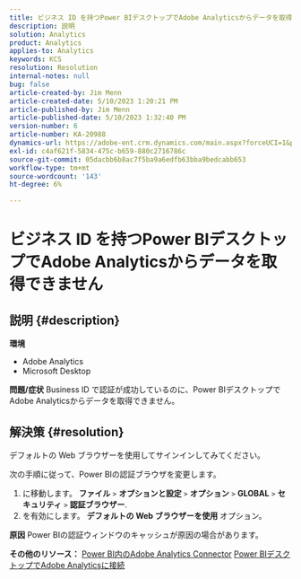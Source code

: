 ```yaml
---
title: ビジネス ID を持つPower BIデスクトップでAdobe Analyticsからデータを取得できません
description: 説明
solution: Analytics
product: Analytics
applies-to: Analytics
keywords: KCS
resolution: Resolution
internal-notes: null
bug: false
article-created-by: Jim Menn
article-created-date: 5/10/2023 1:20:21 PM
article-published-by: Jim Menn
article-published-date: 5/10/2023 1:32:40 PM
version-number: 6
article-number: KA-20988
dynamics-url: https://adobe-ent.crm.dynamics.com/main.aspx?forceUCI=1&pagetype=entityrecord&etn=knowledgearticle&id=0153d469-35ef-ed11-8849-6045bd006295
exl-id: c4af621f-5834-475c-b659-880c2716786c
source-git-commit: 05dacbb6b8ac7f5ba9a6edfb63bba9bedcabb653
workflow-type: tm+mt
source-wordcount: '143'
ht-degree: 6%

---
```


# ビジネス ID を持つPower BIデスクトップでAdobe Analyticsからデータを取得できません

## 説明 {#description}


<b>環境</b>

- Adobe Analytics
- Microsoft Desktop




<b>問題/症状</b>
Business ID で認証が成功しているのに、Power BIデスクトップでAdobe Analyticsからデータを取得できません。


## 解決策 {#resolution}


デフォルトの Web ブラウザーを使用してサインインしてみてください。

次の手順に従って、Power BIの認証ブラウザを変更します。

1. に移動します。 <b>ファイル</b> `>`  <b>オプションと設定</b> `>`  <b>オプション</b> `>`  <b>GLOBAL</b> `>`  <b>セキュリティ</b> `>`  <b>認証ブラウザー</b>.
2. を有効にします。 <b>デフォルトの Web ブラウザーを使用</b> オプション。


<b>原因</b>
Power BIの認証ウィンドウのキャッシュが原因の場合があります。

<b>その他のリソース：</b>
[Power BI内のAdobe Analytics Connector](https://experienceleague.adobe.com/docs/analytics-learn/tutorials/integrations/power-bi/adobe-analytics-connector-in-power-bi.html?lang=en)
[Power BIデスクトップでAdobe Analyticsに接続](https://learn.microsoft.com/en-us/power-bi/connect-data/desktop-connect-adobe-analytics)
